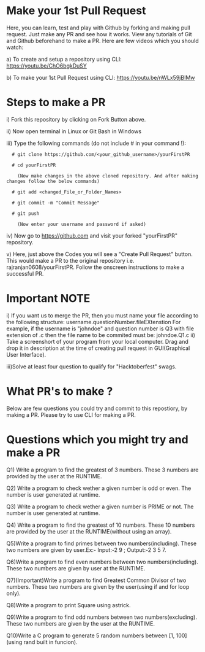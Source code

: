 # Make your 1st Pull Request
Here, you can learn, test and play with Github by forking and making pull request. Just make any PR and see how it works. View any tutorials of Git and Github beforehand to make a PR. Here are few videos which you should watch:

a) To create and setup a repository using CLI: https://youtu.be/ChO6bgkDuSY

b) To make your 1st Pull Request using CLI: https://youtu.be/nWLx59jBIMw

# Steps to make a PR
i) Fork this repository by clicking on Fork Button above.

ii) Now open terminal in Linux or Git Bash in Windows

iii) Type the following commands (do not include # in your command !):
    
      # git clone https://github.com/<your_github_username>/yourFirstPR
      
      # cd yourFirstPR
      
        (Now make changes in the above cloned repository. And after making changes follow the below commands)
        
      # git add <changed_File_or_Folder_Names>
      
      # git commit -m "Commit Message"
      
      # git push
      
        (Now enter your username and password if asked)
      
iv) Now go to https://github.com and visit your forked "yourFirstPR" repository.

v) Here, just above the Codes you will see a "Create Pull Request" button. This would make a PR to the original repository i.e. rajranjan0608/yourFirstPR. Follow the onscreen instructions to make a successful PR.

# Important NOTE
i) If you want us to merge the PR, then you must name your file according to the following structure:
   username.questionNumber.fileEXtenstion
  For example, if the username is "johndoe" and question number is Q3 with file extension of .c then the file name to be commited must be:
  johndoe.Q1.c
ii) Take a screenshort of your program from your local computer. Drag and drop it in description at the time of creating pull request in GUI(Graphical User Interface). 

iii)Solve at least four question to qualify for "Hacktoberfest" swags.

# What PR's to make ?
Below are few questions you could try and commit to this repostiory, by making a PR. Please try to use CLI for making a PR.

# Questions which you might try and make a PR

Q1) Write a program to find the greatest of 3 numbers. These 3 numbers are provided by the user at the RUNTIME.

Q2) Write a program to check wether a given number is odd or even. The number is user generated at runtime.

Q3) Write a program to check wether a given number is PRIME or not. The number is user generated at runtime.

Q4) Write a program to find the greatest of 10 numbers. These 10 numbers are provided by the user at the RUNTIME(without using an array).

Q5)Write a program to find primes between two numbers(including). These two numbers are given by user.Ex:- Input:-2 9 ; Output:-2 3 5 7.

Q6)Write a program to find even numbers between two numbers(including). These two numbers are given by user at the RUNTIME.

Q7)(Important)Write a program to find Greatest Common Divisor of two numbers. These two numbers are given by the user(using if and for loop only).

Q8)Write a program to print Square using astrick.

Q9)Write a program to find odd numbers between two numbers(excluding). These two numbers are given by the user at the RUNTIME.

Q10)Write a C program to generate 5 random numbers between [1, 100](using rand built in funcion).
